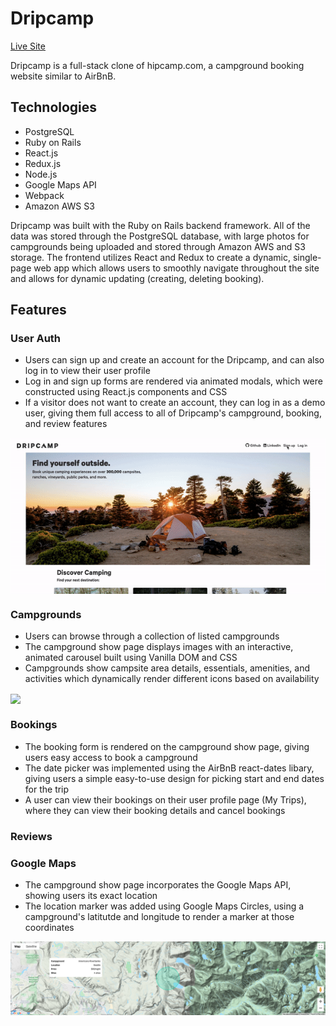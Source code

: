 # Dripcamp

[Live Site](https://dripcamp.herokuapp.com)

Dripcamp is a full-stack clone of hipcamp.com, a campground booking website similar to AirBnB. 


## Technologies
- PostgreSQL
- Ruby on Rails
- React.js
- Redux.js
- Node.js
- Google Maps API
- Webpack
- Amazon AWS S3

Dripcamp was built with the Ruby on Rails backend framework. All of the data was stored through the PostgreSQL database, with large photos for campgrounds being uploaded and stored through Amazon AWS and S3 storage. The frontend utilizes React and Redux to create a dynamic, single-page web app which allows users to smoothly navigate throughout the site and allows for dynamic updating (creating, deleting booking).

## Features
### User Auth
- Users can sign up and create an account for the Dripcamp, and can also log in to view their user profile
- Log in and sign up forms are rendered via animated modals, which were constructed using React.js components and CSS
- If a visitor does not want to create an account, they can log in as a demo user, giving them full access to all of Dripcamp's campground, booking, and review features

<img src="app/assets/demos/userauth.gif" align="center"></img>


### Campgrounds
- Users can browse through a collection of listed campgrounds
- The campground show page displays images with an interactive, animated carousel built using Vanilla DOM and CSS
- Campgrounds show campsite area details, essentials, amenities, and activities which dynamically render different icons based on availability

<img src="app/assets/demos/campgrounddemo.gif" align="center"></img>

### Bookings
- The booking form is rendered on the campground show page, giving users easy access to book a campground
- The date picker was implemented using the AirBnB react-dates libary, giving users a simple easy-to-use design for picking start and end dates for the trip
- A user can view their bookings on their user profile page (My Trips), where they can view their booking details and cancel bookings

### Reviews

### Google Maps
- The campground show page incorporates the Google Maps API, showing users its exact location
- The location marker was added using Google Maps Circles, using a campground's latitutde and longitude to render a marker at those coordinates

<img src="app/assets/demos/campgroundmap.png" align="center"></img>